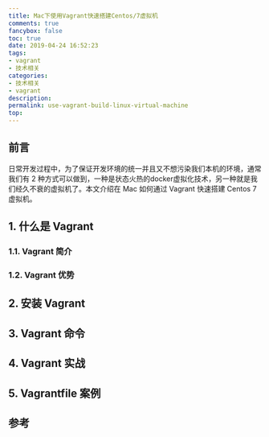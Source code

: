 ```yaml
---
title: Mac下使用Vagrant快速搭建Centos/7虚拟机
comments: true
fancybox: false
toc: true
date: 2019-04-24 16:52:23
tags:
- vagrant
- 技术相关
categories:
- 技术相关
- vagrant
description:
permalink: use-vagrant-build-linux-virtual-machine
top:
---
```

<h2 id="intro">前言</h2>

日常开发过程中，为了保证开发环境的统一并且又不想污染我们本机的环境，通常我们有 2 种方式可以做到，一种是状态火热的docker虚拟化技术，另一种就是我们经久不衰的虚拟机了。本文介绍在 Mac 如何通过 Vagrant 快速搭建 Centos 7 虚拟机。

<!--more-->

## 1. 什么是 Vagrant

### 1.1. Vagrant 简介



### 1.2. Vagrant 优势



## 2. 安装 Vagrant



## 3. Vagrant 命令



## 4. Vagrant 实战



## 5. Vagrantfile 案例



## 参考

